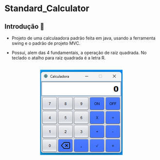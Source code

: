 # Standard_Calculator

## Introdução 📝
* Projeto de uma calculaadora padrão feita em java, usando a ferramenta swing e o padrão de projeto MVC.

* Possui, alem das 4 fundamentais, a operação de raiz quadrada. No teclado o atalho para raiz quadrada é a letra R.

<br>

<div align=center>
    <img src="src/main/img/img_calculadora.png" alt="img Calculadora">
</div>








